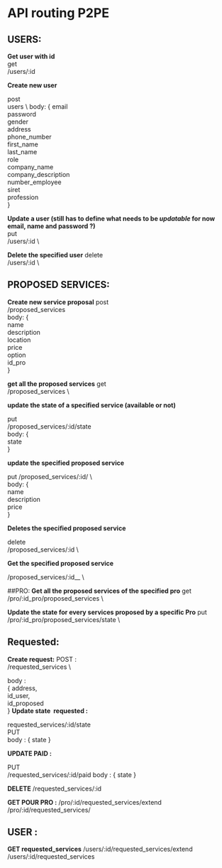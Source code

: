 # API routing P2PE 

## USERS:


__Get user with id__ 
\
get\
/users/:id

__Create new user__

post \
users \	
body: {
  email \
  password \
  gender \
  address \
  phone_number \
  first_name \
  last_name \
  role \
  company_name \
  company_description \
  number_employee \
  siret \
  profession \
}

__Update a user (still has to define what needs to be *updatable* for now email, name and password ?)__
\
put \
/users/:id \		

__Delete the specified user__
delete \
/users/:id \	

## PROPOSED SERVICES:
__Create new service proposal__
post \
/proposed_services \
body: { \
	name \
	description \
	location \
	price \
	option \
	id_pro \
}

__get all the proposed services__
get \
/proposed_services \

__update the state of a specified service (available or not)__

put  \
/proposed_services/:id/state \
body: { \
	state \
}

__update the specified proposed service__

put 
/proposed_services/:id/ \	
body: { \
name \
description \
price \
}

__Deletes the specified proposed service__

delete \
/proposed_services/:id \		


__Get the specified proposed service__

/proposed_services/:id__ \
 

##PRO:
__Get all the proposed services of the specified pro__
get  \
/pro/:id_pro/proposed_services	\

__Update the state for every services proposed by a specific Pro__
put \
/pro/:id_pro/proposed_services/state	\



## Requested:
__Create request:__
POST : \
/requested_services \
 
body : \
{ 
address, \
id_user, \
id_proposed \
}
__Update state  requested :__

requested_services/:id/state \
PUT \
body : { state }
 
__UPDATE PAID :__

PUT \
/requested_services/:id/paid
body : {
state
}

__DELETE__
/requested_services/:id

__GET POUR PRO :__
/pro/:id/requested_services/extend
/pro/:id/requested_services/

## USER :

__GET requested_services__
/users/:id/requested_services/extend
/users/:id/requested_services
